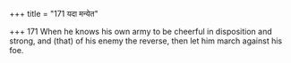 +++
title = "171 यदा मन्येत"

+++
171	When he knows his own army to be cheerful in disposition and strong, and (that) of his enemy the reverse, then let him march against his foe.